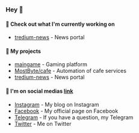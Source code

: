 ### Hey 👋

#### 👷 Check out what I'm currently working on
- [tredium-news](https://github.com/Dorsone/tredium-news) - News portal

#### 🌱 My projects
- [maingame](https://github.com/Dorsone/maingame) - Gaming platform
- [MostByte/cafe](https://github.com/mostbyte/cafe) - Automation of cafe services
- [tredium-news](https://github.com/Dorsone/tredium-news) - News portal

#### 📜 I'm on social medias  [link](https://linktr.ee/dustmurodov)
- [Instagram](https://www.instagram.com/_dorsone/) - My blog on Instagram
- [Facebook](https://www.facebook.com/dorsonee) - My official page on Facebook
- [Telegram](https://t.me/dorsonee) -  If you have a question, my Telegram
- [Twitter](https://twitter.com/dorsonee) - Me on Twitter
